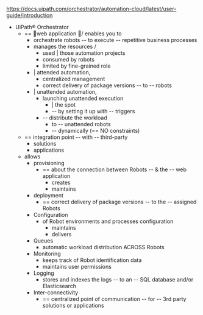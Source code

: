 https://docs.uipath.com/orchestrator/automation-cloud/latest/user-guide/introduction

* UiPath® Orchestrator
  * == 👀web application 👀/ enables you to
    * orchestrate robots -- to execute -- repetitive business processes
    * manages the resources / 
      * used | those automation projects
      * consumed by robots
      * limited by fine-grained role 
    * | attended automation,
      * centralized management
      * correct delivery of package versions -- to -- robots 
    * | unattended automation,
      * launching unattended execution 
        * | the spot
        * -- by setting it up with -- triggers
      * -- distribute the workload
        * to -- unattended robots
        * -- dynamically (== NO constraints)
  * == integration point -- with -- third-party
    * solutions
    * applications
  * allows
    * provisioning
      * == about the connection between Robots -- & the -- web application
        * creates
        * maintains
    * deployment
      * == correct delivery of package versions -- to the -- assigned Robots
    * Configuration
      * of Robot environments and processes configuration
        * maintains
        * delivers 
    * Queues
      * automatic workload distribution ACROSS Robots
    * Monitoring
      * keeps track of Robot identification data
      * maintains user permissions
    * Logging
      * stores and indexes the logs -- to an -- SQL database and/or Elasticsearch
    * Inter-connectivity
      * == centralized point of communication -- for -- 3rd party solutions or applications 



